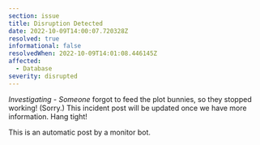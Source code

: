 ```yaml
---
section: issue
title: Disruption Detected
date: 2022-10-09T14:00:07.720328Z
resolved: true
informational: false
resolvedWhen: 2022-10-09T14:01:08.446145Z
affected:
  - Database
severity: disrupted
---
```

*Investigating* - _Someone_ forgot to feed the plot bunnies, so they stopped working! (Sorry.) This incident post will be updated once we have more information. Hang tight!

This is an automatic post by a monitor bot.
        
